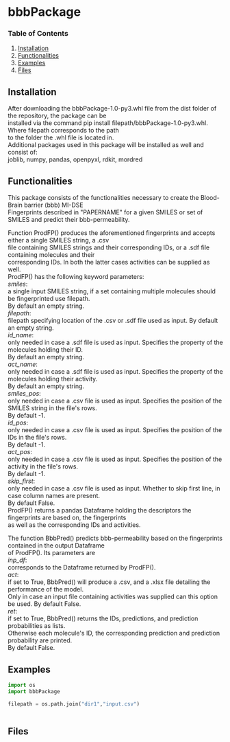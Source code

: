 
# bbbPackage

### Table of Contents

1. [Installation](#installation)
2. [Functionalities](#functionalities)
3. [Examples](#examples)
4. [Files](#files)

## Installation <a name="installation"></a>
After downloading the bbbPackage-1.0-py3.whl file from the dist folder of the repository, the package can be<br/>
installed via the command pip install filepath/bbbPackage-1.0-py3.whl. Where filepath corresponds to the path <br/>
to the folder the .whl file is located in.<br/>
Additional packages used in this package will be installed as well and consist of: <br/> 
joblib, numpy, pandas, openpyxl, rdkit, mordred <br/>

## Functionalities <a name="Functionalities"></a>
This package consists of the functionalities necessary to create the Blood-Brain barrier (bbb) MI-DSE<br/> 
Fingerprints described in "PAPERNAME" for a given SMILES or set of SMILES and predict their bbb-permeability.<br/>

Function ProdFP() produces the aforementioned fingerprints and accepts either a single SMILES string, a .csv<br/> 
file containing SMILES strings and their corresponding IDs, or a .sdf file containing molecules and their<br/>
corresponding IDs. In both the latter cases activities can be supplied as well.<br/>
ProdFP() has the following keyword parameters:<br/> 
*smiles*:<br/> 
a single input SMILES string, if a set containing multiple molecules should be fingerprinted use filepath.<br/> 
By default an empty string.<br/>
*filepath*:<br/>
filepath specifying location of the .csv or .sdf file used as input. By default an empty string.<br/> 
*id_name*:<br/>
only needed in case a .sdf file is used as input. Specifies the property of the molecules holding their ID.<br/>
By default an empty string.<br/>
*act_name*:<br/>
only needed in case a .sdf file is used as input. Specifies the property of the molecules holding their activity.<br/>
By default an empty string.<br/> 
*smiles_pos*:<br/>
only needed in case a .csv file is used as input. Specifies the position of the SMILES string in the file's rows.<br/>
By default -1.<br/> 
*id_pos*:<br/>
only needed in case a .csv file is used as input. Specifies the position of the IDs in the file's rows.<br/>
By default -1.<br/> 
*act_pos*:<br/>
only needed in case a .csv file is used as input. Specifies the position of the activity in the file's rows.<br/>
By default -1.<br/> 
*skip_first*:<br/>
only needed in case a .csv file is used as input. Whether to skip first line, in case column names are present.<br/>
By default False.<br/>
ProdFP() returns a pandas Dataframe holding the descriptors the fingerprints are based on, the fingerprints<br/>
as well as the corresponding IDs and activities.<br/>

The function BbbPred() predicts bbb-permeability based on the fingerprints contained in the output Dataframe<br/>
of ProdFP(). Its parameters are<br/>
*inp_df*:<br/>
corresponds to the Dataframe returned by ProdFP().<br/>
*act*:<br/>
if set to True, BbbPred() will produce a .csv, and a .xlsx file detailing the performance of the model.<br/>
Only in case an input file containing activities was supplied can this option be used. By default False.<br/>
*ret*:<br/>
if set to True, BbbPred() returns the IDs, predictions, and prediction probabilities as lists.<br/>
Otherwise each molecule's ID, the corresponding prediction and prediction probability are printed.<br/>
By default False.<br/>
## Examples <a name="Examples"></a>
```python
import os
import bbbPackage

filepath = os.path.join("dir1","input.csv")



```
## Files <a name="Files"></a>





















































